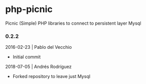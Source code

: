# php-picnic

Picnic (Simple) PHP libraries to connect to persistent layer Mysql



### 0.2.2
2016-02-23 | Pablo del Vecchio

- Initial commit

2018-07-05 | Andrés Rodríguez

- Forked repository to leave just Mysql
